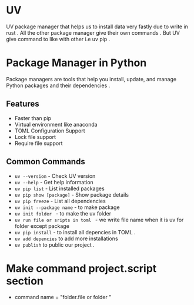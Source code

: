 # UV 
UV package manager that helps us to install data very fastly due to write in rust . All the other package manager give their own commands . But UV give command to like with other i.e uv pip . 

# Package Manager in Python
Package managers are tools that help you install, update, and manage Python packages and their dependencies . 

## Features 
- Faster than pip
- Virtual environment like anaconda
- TOML Configuration Support
- Lock file support 
- Require file support

## Common Commands
- `uv --version` - Check UV version
- `uv --help` - Get help information
- `uv pip list` - List installed packages
- `uv pip show [package]` - Show package details
- `uv pip freeze` - List all dependencies
- `uv init --package name` - to make package 
- `uv init folder ` - to make the uv folder 
- `uv run file or sripts in toml ` - we write file name when it is uv for folder except package 
- `uv pip install` - to install all depencies in TOML . 
- `uv add depencies` to add more installations
- `uv publish` to public our project .

# Make command project.script section 
- command name = "folder.file or folder "